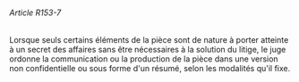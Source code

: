 ###### Article R153-7

Lorsque seuls certains éléments de la pièce sont de nature à porter atteinte à un secret des affaires sans être nécessaires à la solution du litige, le juge ordonne la communication ou la production de la pièce dans une version non confidentielle ou sous forme d'un résumé, selon les modalités qu'il fixe.

